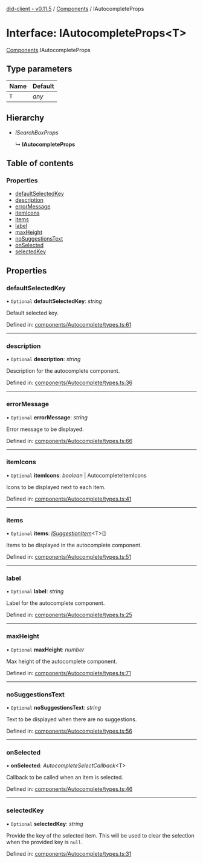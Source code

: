 [did-client - v0.11.5](../README.md) / [Components](../modules/components.md) / IAutocompleteProps

# Interface: IAutocompleteProps<T\>

[Components](../modules/components.md).IAutocompleteProps

## Type parameters

Name | Default |
:------ | :------ |
`T` | *any* |

## Hierarchy

* *ISearchBoxProps*

  ↳ **IAutocompleteProps**

## Table of contents

### Properties

- [defaultSelectedKey](components.iautocompleteprops.md#defaultselectedkey)
- [description](components.iautocompleteprops.md#description)
- [errorMessage](components.iautocompleteprops.md#errormessage)
- [itemIcons](components.iautocompleteprops.md#itemicons)
- [items](components.iautocompleteprops.md#items)
- [label](components.iautocompleteprops.md#label)
- [maxHeight](components.iautocompleteprops.md#maxheight)
- [noSuggestionsText](components.iautocompleteprops.md#nosuggestionstext)
- [onSelected](components.iautocompleteprops.md#onselected)
- [selectedKey](components.iautocompleteprops.md#selectedkey)

## Properties

### defaultSelectedKey

• `Optional` **defaultSelectedKey**: *string*

Default selected key.

Defined in: [components/Autocomplete/types.ts:61](https://github.com/Puzzlepart/did/blob/dev/client/components/Autocomplete/types.ts#L61)

___

### description

• `Optional` **description**: *string*

Description for the autocomplete component.

Defined in: [components/Autocomplete/types.ts:36](https://github.com/Puzzlepart/did/blob/dev/client/components/Autocomplete/types.ts#L36)

___

### errorMessage

• `Optional` **errorMessage**: *string*

Error message to be displayed.

Defined in: [components/Autocomplete/types.ts:66](https://github.com/Puzzlepart/did/blob/dev/client/components/Autocomplete/types.ts#L66)

___

### itemIcons

• `Optional` **itemIcons**: *boolean* \| AutocompleteItemIcons

Icons to be displayed next to each item.

Defined in: [components/Autocomplete/types.ts:41](https://github.com/Puzzlepart/did/blob/dev/client/components/Autocomplete/types.ts#L41)

___

### items

• `Optional` **items**: [*ISuggestionItem*](components.isuggestionitem.md)<T\>[]

Items to be displayed in the autocomplete component.

Defined in: [components/Autocomplete/types.ts:51](https://github.com/Puzzlepart/did/blob/dev/client/components/Autocomplete/types.ts#L51)

___

### label

• `Optional` **label**: *string*

Label for the autocomplete component.

Defined in: [components/Autocomplete/types.ts:25](https://github.com/Puzzlepart/did/blob/dev/client/components/Autocomplete/types.ts#L25)

___

### maxHeight

• `Optional` **maxHeight**: *number*

Max height of the autocomplete component.

Defined in: [components/Autocomplete/types.ts:71](https://github.com/Puzzlepart/did/blob/dev/client/components/Autocomplete/types.ts#L71)

___

### noSuggestionsText

• `Optional` **noSuggestionsText**: *string*

Text to be displayed when there are no suggestions.

Defined in: [components/Autocomplete/types.ts:56](https://github.com/Puzzlepart/did/blob/dev/client/components/Autocomplete/types.ts#L56)

___

### onSelected

• **onSelected**: *AutocompleteSelectCallback*<T\>

Callback to be called when an item is selected.

Defined in: [components/Autocomplete/types.ts:46](https://github.com/Puzzlepart/did/blob/dev/client/components/Autocomplete/types.ts#L46)

___

### selectedKey

• `Optional` **selectedKey**: *string*

Provide the key of the selected item. This will be used to clear
the selection when the provided key is `null`.

Defined in: [components/Autocomplete/types.ts:31](https://github.com/Puzzlepart/did/blob/dev/client/components/Autocomplete/types.ts#L31)
